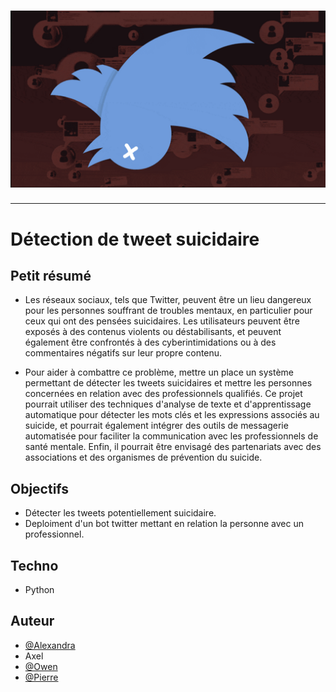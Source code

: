 <h1 align="center">
  <img src="./Assets/header.png" alt="FPS" />
</h1>

---

# Détection de tweet suicidaire

## Petit résumé

- Les réseaux sociaux, tels que Twitter, peuvent être un lieu dangereux pour les personnes souffrant de troubles mentaux, en particulier pour ceux qui ont des pensées suicidaires. Les utilisateurs peuvent être exposés à des contenus violents ou déstabilisants, et peuvent également être confrontés à des cyberintimidations ou à des commentaires négatifs sur leur propre contenu.

- Pour aider à combattre ce problème, mettre un place un système permettant de détecter les tweets suicidaires et mettre les personnes concernées en relation avec des professionnels qualifiés. Ce projet pourrait utiliser des techniques d'analyse de texte et d'apprentissage automatique pour détecter les mots clés et les expressions associés au suicide, et pourrait également intégrer des outils de messagerie automatisée pour faciliter la communication avec les professionnels de santé mentale. Enfin, il pourrait être envisagé des partenariats avec des associations et des organismes de prévention du suicide.

## Objectifs

- Détecter les tweets potentiellement suicidaire.
- Deploiment d'un bot twitter mettant en relation la personne avec un professionnel.

## Techno

- Python

## Auteur

- [@Alexandra](https://github.com/AlexandraChuvatin)
- Axel
- [@Owen](https://github.com/owen974)
- [@Pierre](https://github.com/Pierre-Portfolio)